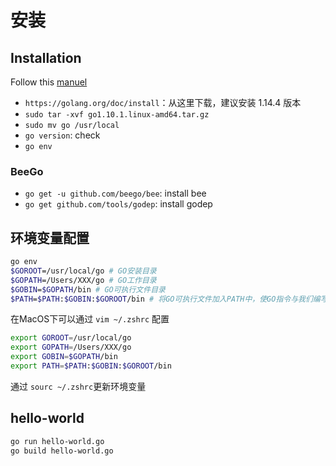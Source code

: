 # 安装

## Installation

Follow this [manuel](https://tecadmin.net/install-go-on-ubuntu/)

- `https://golang.org/doc/install`：从这里下载，建议安装 1.14.4 版本
- `sudo tar -xvf go1.10.1.linux-amd64.tar.gz`
- `sudo mv go /usr/local`
- `go version`: check 
- `go env`

### BeeGo

- `go get -u github.com/beego/bee`: install bee
- `go get github.com/tools/godep`: install godep

## 环境变量配置
```bash
go env
$GOROOT=/usr/local/go # GO安装目录
$GOPATH=/Users/XXX/go # GO工作目录
$GOBIN=$GOPATH/bin # GO可执行文件目录
$PATH=$PATH:$GOBIN:$GOROOT/bin # 将GO可执行文件加入PATH中，使GO指令与我们编写的GO应用可以全局调用 
```
在MacOS下可以通过 `vim ~/.zshrc` 配置
```bash
export GOROOT=/usr/local/go
export GOPATH=/Users/XXX/go
export GOBIN=$GOPATH/bin
export PATH=$PATH:$GOBIN:$GOROOT/bin
```
通过 `sourc ~/.zshrc`更新环境变量

## hello-world
```bash
go run hello-world.go
go build hello-world.go
```

